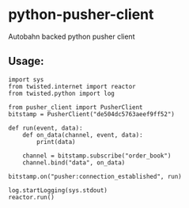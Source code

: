 # python-pusher-client
Autobahn backed python pusher client

## Usage:
    import sys
    from twisted.internet import reactor
    from twisted.python import log

    from pusher_client import PusherClient
    bitstamp = PusherClient("de504dc5763aeef9ff52")
    
    def run(event, data):
        def on_data(channel, event, data):
            print(data)

        channel = bitstamp.subscribe("order_book")
        channel.bind("data", on_data)

    bitstamp.on("pusher:connection_established", run)

    log.startLogging(sys.stdout)
    reactor.run()

